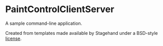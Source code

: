 # PaintControlClientServer

A sample command-line application.

Created from templates made available by Stagehand under a BSD-style
[license](https://github.com/dart-lang/stagehand/blob/master/LICENSE).
